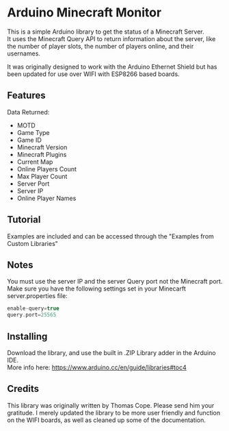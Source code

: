# Arduino Minecraft Monitor

This is a simple Arduino library to get the status of a Minecraft Server.  
It uses the Minecraft Query API to return information about the server, like the number of player slots, the number of players online, and their usernames.

It was originally designed to work with the Arduino Ethernet Shield but has been updated for use over WIFI with ESP8266 based boards.   

## Features

Data Returned: 
* MOTD
* Game Type
* Game ID
* Minecraft Version
* Minecraft Plugins
* Current Map
* Online Players Count
* Max Player Count
* Server Port
* Server IP
* Online Player Names

## Tutorial

Examples are included and can be accessed through the "Examples from Custom Libraries"

## Notes

You must use the server IP and the server Query port not the Minecraft port.
Make sure you have the following settings set in your Minecarft server.properties file:
```cpp
enable-query=true
query.port=25565
```

## Installing

Download the library, and use the built in .ZIP Library adder in the Arduino IDE.  
More info here: https://www.arduino.cc/en/guide/libraries#toc4

## Credits

This library was originally written by Thomas Cope.  Please send him your gratitude.  I merely updated the library to be more user friendly and function on the WIFI boards, as well as cleaned up some of the documentation.
